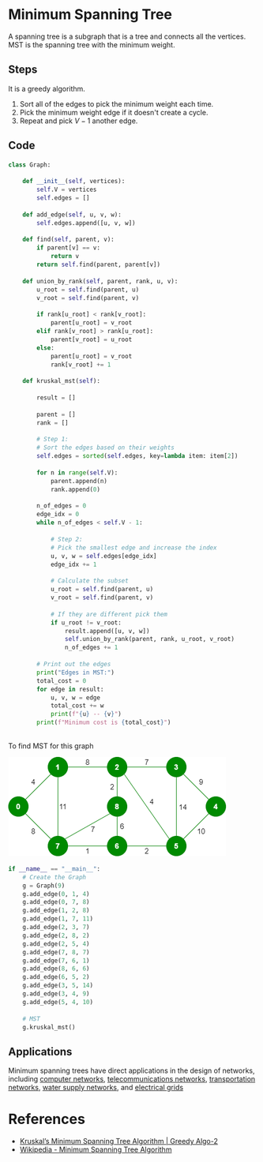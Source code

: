 # Minimum Spanning Tree

A spanning tree is a subgraph that is a tree and connects all the vertices. MST is the spanning tree with the minimum weight.

## Steps
It is a greedy algorithm.
1. Sort all of the edges to pick the minimum weight each time.
2. Pick the minimum weight edge if it doesn't create a cycle.
3. Repeat and pick $V - 1$ another edge.

## Code

```python
class Graph:  
  
    def __init__(self, vertices):  
        self.V = vertices  
        self.edges = []  
  
    def add_edge(self, u, v, w):  
        self.edges.append([u, v, w])  
  
    def find(self, parent, v):  
        if parent[v] == v:  
            return v  
        return self.find(parent, parent[v])  
  
    def union_by_rank(self, parent, rank, u, v):  
        u_root = self.find(parent, u)  
        v_root = self.find(parent, v)  
  
        if rank[u_root] < rank[v_root]:  
            parent[u_root] = v_root  
        elif rank[v_root] > rank[u_root]:  
            parent[v_root] = u_root  
        else:  
            parent[u_root] = v_root  
            rank[v_root] += 1  
  
    def kruskal_mst(self):  
  
        result = []  
  
        parent = []  
        rank = []  
  
        # Step 1:  
        # Sort the edges based on their weights        
		self.edges = sorted(self.edges, key=lambda item: item[2])  
  
        for n in range(self.V):  
            parent.append(n)  
            rank.append(0)  
  
        n_of_edges = 0  
        edge_idx = 0  
        while n_of_edges < self.V - 1:  
  
            # Step 2:  
            # Pick the smallest edge and increase the index
			u, v, w = self.edges[edge_idx]  
            edge_idx += 1  
  
            # Calculate the subset  
            u_root = self.find(parent, u)  
            v_root = self.find(parent, v)  
  
            # If they are different pick them  
            if u_root != v_root:  
                result.append([u, v, w])  
                self.union_by_rank(parent, rank, u_root, v_root)  
                n_of_edges += 1  
  
        # Print out the edges  
        print("Edges in MST:")  
        total_cost = 0  
        for edge in result:  
            u, v, w = edge  
            total_cost += w  
            print(f"{u} -- {v}")  
        print(f"Minimum cost is {total_cost}")  
  
```

To find MST for this graph

![mst_example.png](MST/mst_example.png)

```python
if __name__ == "__main__":  
    # Create the Graph  
    g = Graph(9)  
    g.add_edge(0, 1, 4)  
    g.add_edge(0, 7, 8)  
    g.add_edge(1, 2, 8)  
    g.add_edge(1, 7, 11)  
    g.add_edge(2, 3, 7)  
    g.add_edge(2, 8, 2)  
    g.add_edge(2, 5, 4)  
    g.add_edge(7, 8, 7)  
    g.add_edge(7, 6, 1)  
    g.add_edge(8, 6, 6)  
    g.add_edge(6, 5, 2)  
    g.add_edge(3, 5, 14)  
    g.add_edge(3, 4, 9)  
    g.add_edge(5, 4, 10)  
  
    # MST  
    g.kruskal_mst()
```

## Applications

Minimum spanning trees have direct applications in the design of networks, including [computer networks](https://en.wikipedia.org/wiki/Computer_network "Computer network"), [telecommunications networks](https://en.wikipedia.org/wiki/Telecommunications_network "Telecommunications network"), [transportation networks](https://en.wikipedia.org/wiki/Transport_network "Transport network"), [water supply networks](https://en.wikipedia.org/wiki/Water_supply_network "Water supply network"), and [electrical grids](https://en.wikipedia.org/wiki/Electrical_grid "Electrical grid")

# References
- [Kruskal’s Minimum Spanning Tree Algorithm | Greedy Algo-2](https://www.geeksforgeeks.org/kruskals-minimum-spanning-tree-algorithm-greedy-algo-2/)
- [Wikipedia - Minimum Spanning Tree Algorithm](https://en.wikipedia.org/wiki/Minimum_spanning_tree)